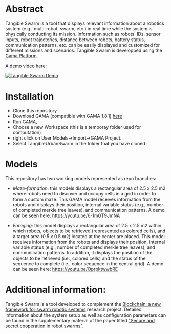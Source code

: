 
# Abstract

Tangible Swarm is a tool that displays relevant information about a robotics system (e.g., multi-robot, swarm, etc.) in real time while the system is physically conducting its mission. Information such as robots' IDs, sensor inputs, robot trajectories, distance between robots, battery status, communication patterns, etc. can be easily displayed and customized for different missions and scenarios. Tangible Swarm is developped using the [Gama Platform](https://gama-platform.github.io/).

A demo video here:

[![Tangible Swarm Demo](https://img.youtube.com/vi/ksInHOlYSV4/maxresdefault.jpg)](https://youtu.be/ksInHOlYSV4)

# Installation
  - Clone this repository
  - Download GAMA (compatible with GAMA 1.8.1) [here](https://gama-platform.github.io/download)
  - Run GAMA, 
  - Choose a new Workspace (this is a temporay folder used for computation)
  - right click on User Models->Import->GAMA Project..
  - Select TangibleUrbanSwarm in the folder that you have cloned

# Models

This repository has two working models represented as repo branches:

  - *Maze-formation*: this models displays a rectangular area of 2.5 x 2.5 m2 where robots need to discover and occupy cells in a grid in order to form a custom maze. This GAMA model receives information from the robots and displays their position, internal variable status (e.g., number of completed merkle tree leaves), and communication patterns. A demo can be seen here: https://youtu.be/6-1mGT9JmNA

  - *Foraging*: this model displays a rectangular area of 2.5 x 2.5 m2 within which robots, objects to be retrieved (represented as colored cells), and a target area (0.5 x 0.5 m2) located at the center are placed. This model receives information from the robots and displays their position, internal variable status (e.g., number of completed merkle tree leaves), and communication patterns. In addition, it displays the position of the objects to be retrieved (i.e., colored cells) and the status of the sequence to complete (i.e., color sequence in the central grid). A demo can be seen here: https://youtu.be/OprpktwwbRE


# Additional information:

Tangible Swarm is a tool developed to complement the [Blockchain: a new framework for swarm robotic systems](https://www.media.mit.edu/projects/blockchain-a-new-framework-for-swarm-robotic-systems/overview/) research project. Detailed information about the system setup as well as configuration parameters can be found in the supplementary material of the paper titled ["Secure and secret cooperation in robot swarms"](https://robotics.sciencemag.org/content/6/56/abf1538).

